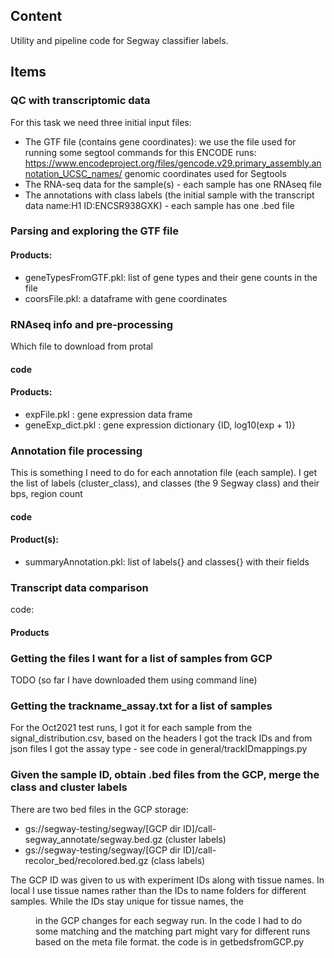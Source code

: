 ## Content
Utility and pipeline code for Segway classifier labels.

## Items

### QC with transcriptomic data

For this task we need three initial input files:

- The GTF file (contains gene coordinates): we use the file used for running some segtool commands for this ENCODE runs: https://www.encodeproject.org/files/gencode.v29.primary_assembly.annotation_UCSC_names/ genomic coordinates used for Segtools
- The RNA-seq data for the sample(s) - each sample has one RNAseq file
- The annotations with class labels (the initial sample with the transcript data name:H1 ID:ENCSR938GXK) - each sample has one .bed file


### Parsing and exploring the GTF file


#### Products:
- geneTypesFromGTF.pkl: list of gene types and their gene counts in the file 
- coorsFile.pkl: a dataframe with gene coordinates


### RNAseq info and pre-processing

Which file to download from protal

#### code 

#### Products:

- expFile.pkl : gene expression data frame
- geneExp_dict.pkl : gene expression dictionary {ID, log10(exp + 1)}

### Annotation file processing

This is something I need to do for each annotation file (each sample). I get the list of labels (cluster_class), and classes (the 9 Segway class) and their bps, region count

#### code

#### Product(s):
- summaryAnnotation.pkl: list of labels{} and classes{} with their fields


### Transcript data comparison

code:

#### Products


### Getting the files I want for a list of samples from GCP
TODO (so far I have downloaded them using command line) 

### Getting the trackname_assay.txt for a list of samples
For the Oct2021 test runs, I got it for each sample from the signal_distribution.csv, based on the headers I got the track IDs and from json files I got the assay type - see code in general/trackIDmappings.py

### Given the sample ID, obtain .bed files from the GCP, merge the class and cluster labels
There are two bed files in the GCP storage:

- gs://segway-testing/segway/[GCP dir ID]/call-segway_annotate/segway.bed.gz (cluster labels)
- gs://segway-testing/segway/[GCP dir ID]/call-recolor_bed/recolored.bed.gz (class labels)

The GCP ID was given to us with experiment IDs along with tissue names. In local I use tissue names rather than the IDs to name folders for different samples. While the IDs stay unique for tissue names, the <dir> in the GCP changes for each segway run. In the code I had to do some matching and the matching part might vary for different runs based on the meta file format.
the code is in getbedsfromGCP.py




